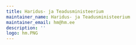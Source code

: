 ```yaml
---
title: Haridus- ja Teadusministeerium
maintainer_name: Haridus- ja Teadusministeerium
maintainer_email: hm@hm.ee
description: ''
logo: hm.PNG
---
```

